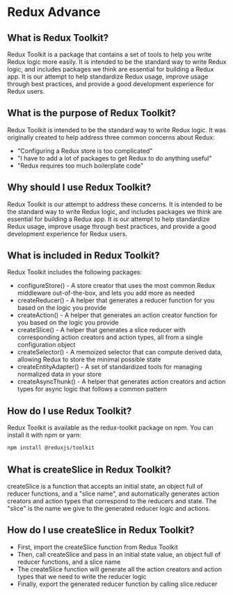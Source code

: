 # Redux Advance

## What is Redux Toolkit?

Redux Toolkit is a package that contains a set of tools to help you write Redux logic more easily. It is intended to be the standard way to write Redux logic, and includes packages we think are essential for building a Redux app. It is our attempt to help standardize Redux usage, improve usage through best practices, and provide a good development experience for Redux users.

## What is the purpose of Redux Toolkit?

Redux Toolkit is intended to be the standard way to write Redux logic. It was originally created to help address three common concerns about Redux:

- "Configuring a Redux store is too complicated"
- "I have to add a lot of packages to get Redux to do anything useful"
- "Redux requires too much boilerplate code"

## Why should I use Redux Toolkit?

Redux Toolkit is our attempt to address these concerns. It is intended to be the standard way to write Redux logic, and includes packages we think are essential for building a Redux app. It is our attempt to help standardize Redux usage, improve usage through best practices, and provide a good development experience for Redux users.

## What is included in Redux Toolkit?

Redux Toolkit includes the following packages:

- configureStore() - A store creator that uses the most common Redux middleware out-of-the-box, and lets you add more as needed
- createReducer() - A helper that generates a reducer function for you based on the logic you provide
- createAction() - A helper that generates an action creator function for you based on the logic you provide
- createSlice() - A helper that generates a slice reducer with corresponding action creators and action types, all from a single configuration object
- createSelector() - A memoized selector that can compute derived data, allowing Redux to store the minimal possible state
- createEntityAdapter() - A set of standardized tools for managing normalized data in your store
- createAsyncThunk() - A helper that generates action creators and action types for async logic that follows a common pattern

## How do I use Redux Toolkit?

Redux Toolkit is available as the redux-toolkit package on npm. You can install it with npm or yarn:

```bash
npm install @reduxjs/toolkit
```

## What is createSlice in Redux Toolkit?

createSlice is a function that accepts an initial state, an object full of reducer functions, and a "slice name", and automatically generates action creators and action types that correspond to the reducers and state. The "slice" is the name we give to the generated reducer logic and actions.

## How do I use createSlice in Redux Toolkit?

- First, import the createSlice function from Redux Toolkit
- Then, call createSlice and pass in an initial state value, an object full of reducer functions, and a slice name
- The createSlice function will generate all the action creators and action types that we need to write the reducer logic
- Finally, export the generated reducer function by calling slice.reducer
